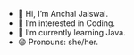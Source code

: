 - 👋 Hi, I’m Anchal Jaiswal.
- 👀 I’m interested in Coding.
- 🌱 I’m currently learning Java.
- 😄 Pronouns: she/her.
